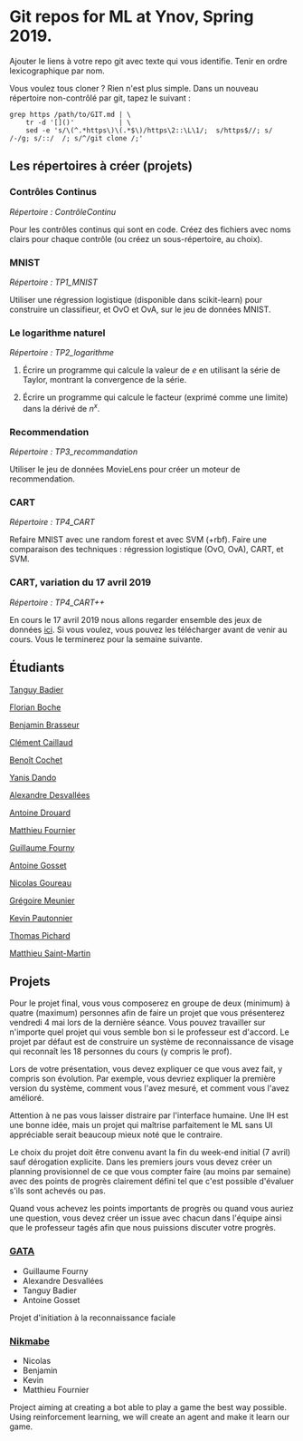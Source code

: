 # Git repos for ML at Ynov, Spring 2019.

Ajouter le liens à votre repo git avec texte qui vous identifie.
Tenir en ordre lexicographique par nom.

Vous voulez tous cloner ?  Rien n'est plus simple.  Dans un nouveau
répertoire non-contrôlé par git, tapez le suivant :

```
grep https /path/to/GIT.md | \
    tr -d '[]()'           | \
	sed -e 's/\(^.*https\)\(.*$\)/https\2::\L\1/;  s/https$//; s/ /-/g; s/::/  /; s/^/git clone /;'
```

## Les répertoires à créer (projets)

### Contrôles Continus

*Répertoire : ContrôleContinu*

Pour les contrôles continus qui sont en code.  Créez des fichiers avec
noms clairs pour chaque contrôle (ou créez un sous-répertoire, au choix).


### MNIST

*Répertoire : TP1_MNIST*

Utiliser une régression logistique (disponible dans scikit-learn) pour
construire un classifieur, et OvO et OvA, sur le jeu de données MNIST.

### Le logarithme naturel

*Répertoire : TP2_logarithme*

1.  Écrire un programme qui calcule la valeur de $e$ en utilisant la
série de Taylor, montrant la convergence de la série.

2.  Écrire un programme qui calcule le facteur (exprimé comme une
limite) dans la dérivé de $n^x$.

### Recommendation

*Répertoire : TP3_recommandation*

Utiliser le jeu de données MovieLens pour créer un moteur de
recommendation.

### CART

*Répertoire : TP4_CART*

Refaire MNIST avec une random forest et avec SVM (+rbf).  Faire une
comparaison des techniques : régression logistique (OvO, OvA), CART,
et SVM.

### CART, variation du 17 avril 2019

*Répertoire : TP4_CART++*

En cours le 17 avril 2019 nous allons regarder ensemble des jeux de
données
[ici](https://scikit-learn.org/stable/datasets/index.html#real-world-datasets).
Si vous voulez, vous pouvez les télécharger avant de venir au cours.
Vous le terminerez pour la semaine suivante.


## Étudiants

[Tanguy Badier](https://github.com/Rock3f/Exercice-Machine-Learning)

[Florian Boche](https://github.com/Nair0fl/CoursMachineLearning)

[Benjamin Brasseur](https://github.com/benjaminbra/ML-BBR)

[Clément Caillaud](https://github.com/ClementCaillaud/MachineLearning_ynov)

[Benoît Cochet](https://github.com/BenoitCochet/ML)

[Yanis Dando](https://github.com/Mokui/code_ML)

[Alexandre Desvallées](https://github.com/AlexDesvallees/Alex-ML)

[Antoine Drouard](https://github.com/Coblestone/ML-2019)

[Matthieu Fournier](https://github.com/LordInateur/ML_2019_matthieuf_exo)

[Guillaume Fourny](https://github.com/gfourny/Machine-Learning)

[Antoine Gosset](https://github.com/AntoineGOSSET/Machine-Learning)

[Nicolas Goureau](https://github.com/Killy85/MachineLearningExercises)

[Grégoire Meunier](https://github.com/Grigusky/ml_2019)

[Kevin Pautonnier](https://github.com/KevinPautonnier/MachineLearning.git)

[Thomas Pichard](https://github.com/thomaspich/MachineLearning)

[Matthieu Saint-Martin](https://github.com/msaintmartin/ml-exercises)


## Projets

Pour le projet final, vous vous composerez en groupe de deux (minimum)
à quatre (maximum) personnes afin de faire un projet que vous
présenterez vendredi 4 mai lors de la dernière séance.  Vous pouvez
travailler sur n'importe quel projet qui vous semble bon si le
professeur est d'accord.  Le projet par défaut est de construire un
système de reconnaissance de visage qui reconnaît les 18 personnes du
cours (y compris le prof).

Lors de votre présentation, vous devez expliquer ce que vous avez
fait, y compris son évolution.  Par exemple, vous devriez expliquer la
première version du système, comment vous l'avez mesuré, et comment
vous l'avez amélioré.

Attention à ne pas vous laisser distraire par l'interface humaine.
Une IH est une bonne idée, mais un projet qui maîtrise parfaitement le
ML sans UI appréciable serait beaucoup mieux noté que le contraire.

Le choix du projet doit être convenu avant la fin du week-end initial
(7 avril) sauf dérogation explicite.  Dans les premiers jours vous
devez créer un planning provisionnel de ce que vous compter faire (au
moins par semaine) avec des points de progrès clairement défini tel
que c'est possible d'évaluer s'ils sont achevés ou pas.

Quand vous achevez les points importants de progrès ou quand vous
auriez une question, vous devez créer un issue avec chacun dans
l'équipe ainsi que le professeur tagés afin que nous puissions
discuter votre progrès.


### [GATA](https://github.com/Rock3f/ML-Projet-GATA)
* Guillaume Fourny
* Alexandre Desvallées
* Tanguy Badier
* Antoine Gosset

Projet d'initiation à la reconnaissance faciale

### [Nikmabe](https://github.com/Killy85/game_ai_trainer) 
* Nicolas
* Benjamin
* Kevin
* Matthieu Fournier

Project aiming at creating a bot able to play a game the best way
possible.  Using reinforcement learning, we will create an agent and
make it learn our game.

